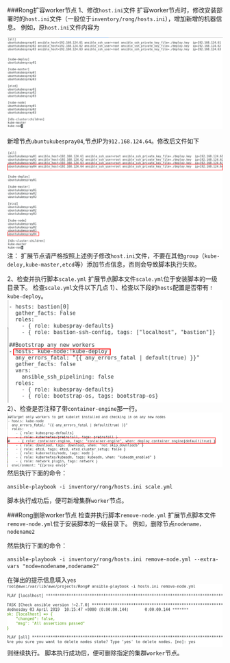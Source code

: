###Rong扩容worker节点
1、修改```host.ini```文件
扩容worker节点时，修改安装部署时的```host.ini```文件（一般位于```inventory/rong/hosts.ini```），增加新增的机器信息。
例如，原```host.ini```文件内容为

![01](./scale/01.png "01")

新增节点```ubuntukubespray04```,节点IP为```912.168.124.64```。修改后文件如下

![02](./scale/02.png "02")
注： 扩展节点请严格按照上述例子修改```host.ini```文件，不要在其他```group```（```kube-deloy,kube-master,etcd```等）添加节点信息，否则会导致脚本执行失败。

2、检查并执行脚本```scale.yml```
扩展节点脚本文件```scale.yml```位于安装脚本的一级目录下。
检查```scale.yml```文件以下几点
1）、检查以下段的```hosts```配置是否带有```！kube-deploy```。
![03](./scale/03.png "03")
2）、检查是否注释了带```container-engine```那一行。
![04](./scale/04.png "04")
然后执行下面的命令：
```
ansible-playbook -i inventory/rong/hosts.ini scale.yml
```
脚本执行成功后，便可新增集群```worker```节点。

###Rong删除worker节点
检查并执行脚本```remove-node.yml```
扩展节点脚本文件```remove-node.yml```位于安装脚本的一级目录下。
例如，删除节点```nodename，nodename2```

然后执行下面的命令：
```
ansible-playbook -i inventory/rong/hosts.ini remove-node.yml --extra-vars "node=nodename,nodename2"
```
在弹出的提示信息填入```yes```
![07](./scale/07.png "07")
则继续执行。
脚本执行成功后，便可删除指定的集群```worker```节点。